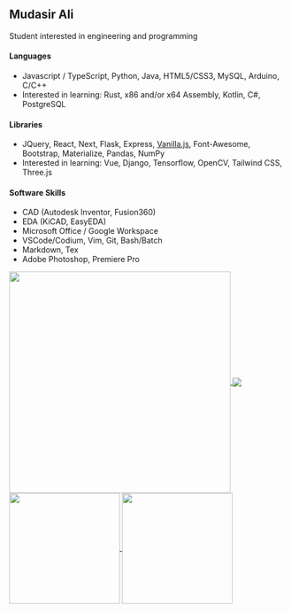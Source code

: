 ## Mudasir Ali

Student interested in engineering and programming

#### Languages
- Javascript / TypeScript, Python, Java, HTML5/CSS3, MySQL, Arduino, C/C++
- Interested in learning: Rust, x86 and/or x64 Assembly, Kotlin, C#, PostgreSQL

#### Libraries
- JQuery, React, Next, Flask, Express, [Vanilla.js](http://vanilla-js.com/), Font-Awesome, Bootstrap, Materialize, Pandas, NumPy
- Interested in learning: Vue, Django, Tensorflow, OpenCV, Tailwind CSS, Three.js

#### Software Skills
- CAD (Autodesk Inventor, Fusion360)
- EDA (KiCAD, EasyEDA)
- Microsoft Office / Google Workspace
- VSCode/Codium, Vim, Git, Bash/Batch 
- Markdown, Tex
- Adobe Photoshop, Premiere Pro

<a href="mailto:mmxali22@gmail.com">
  <img src="https://github-readme-stats.vercel.app/api/top-langs/?username=mud-ali&theme=material-palenight&langs_count=6&hide=ejs,html" height="400" align="center" />
  <img src="https://api.githubtrends.io/user/svg/mud-ali/repos?time_range=three_months&loc_metric=changed&theme=bright_lights" align="center"/>
</a>

<br/>

<a href="github.com/mud-ali">
  <img src="https://github-readme-stats-ten-gilt.vercel.app/api?username=mud-ali&show_icons=true&count_private=true&theme=dracula&custom_title=mud-ali" height="200" align="center" /> 

  <img src="https://streak-stats.demolab.com?user=mud-ali&theme=tokyonight&hide_border=true&border_radius=6&date_format=M%20j%5B%2C%20Y%5D" height="200" align="center" />
</a>

